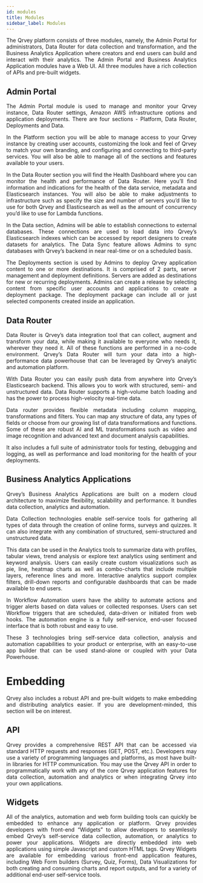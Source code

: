 ```yaml
---
id: modules
title: Modules
sidebar_label: Modules
---
```


<div style="text-align: justify">

The Qrvey platform consists of three modules, namely, the Admin Portal for administrators, Data Router for data collection and transformation, and the Business Analytics Application where creators and end users can build and interact with their analytics. The Admin Portal and Business Analytics Application modules have a Web UI. All three modules have a rich collection of APIs and pre-built widgets. 

## Admin Portal
The Admin Portal module is used to manage and monitor your Qrvey instance, Data Router settings, Amazon AWS infrastructure options and application deployments. There are four sections - Platform, Data Router, Deployments and Data.

In the Platform section you will be able to manage access to your Qrvey instance by creating user accounts, customizing the look and feel of Qrvey to match your own branding, and configuring and connecting to third-party services. You will also be able to manage all of the sections and features available to your users.

In the Data Router section you will find the Health Dashboard where you can monitor the health and performance of Data Router. Here you’ll find information and indications for the health of the data service, metadata and Elasticsearch instances. You will also be able to make adjustments to infrastructure such as specify the size and number of servers you’d like to use for both Qrvey and Elasticsearch as well as the amount of concurrency you’d like to use for Lambda functions.

In the Data section, Admins will be able to establish connections to external databases. These connections are used to load data into Qrvey’s Elasticsearch indexes which can be accessed by report designers to create datasets for analytics. The Data Sync feature allows Admins to sync databases with Qrvey’s backend in near real-time or on a scheduled basis.

The Deployments section is used by Admins to deploy Qrvey application content to one or more destinations. It is comprised of 2 parts, server management and deployment definitions. Servers are added as destinations for new or recurring deployments. Admins can create a release by selecting content from specific user accounts and applications to create a deployment package. The deployment package can include all or just selected components created inside an application.

## Data Router
Data Router is Qrvey’s data integration tool that can collect, augment and transform your data, while making it available to everyone who needs it, wherever they need it. All of these functions are performed in a no-code environment. Qrvey’s Data Router will turn your data into a high-performance data powerhouse that can be leveraged by Qrvey’s analytic and automation platform. 

With Data Router you can easily push data from anywhere into Qrvey’s Elasticsearch backend. This allows you to work with structured, semi- and unstructured data. Data Router supports a high-volume batch loading and has the power to process high-velocity real-time data.

Data router provides flexible metadata including column mapping, transformations and filters. You can map any structure of data, any types of fields or choose from our growing list of data transformations and functions. Some of these are robust AI and ML transformations such as video and image recognition and advanced text and document analysis capabilities.

It also includes a full suite of administrator tools for testing, debugging and logging, as well as performance and load monitoring for the health of your deployments.

## Business Analytics Applications
Qrvey’s Business Analytics Applications are built on a modern cloud architecture to maximize flexibility, scalability and performance. It bundles data collection, analytics and automation.

Data Collection technologies enable self-service tools for gathering all types of data through the creation of online forms, surveys and quizzes. It can also integrate with any combination of structured, semi-structured and unstructured data. 

This data can be used in the Analytics tools to summarize data with profiles, tabular views, trend analysis or explore text analytics using sentiment and keyword analysis. Users can easily create custom visualizations such as pie, line, heatmap charts as well as combo-charts that include multiple layers, reference lines and more. Interactive analytics support complex filters, drill-down reports and configurable dashboards that can be made available to end users.

In Workflow Automation users have the ability to automate actions and trigger alerts based on data values or collected responses. Users can set Workflow triggers that are scheduled, data-driven or initiated from web hooks. The automation engine is a fully self-service, end-user focused interface that is both robust and easy to use.

These 3 technologies bring self-service data collection, analysis and automation capabilities to your product or enterprise, with an easy-to-use app builder that can be used stand-alone or coupled with your Data Powerhouse.

# Embedding
Qrvey also includes a robust API and pre-built widgets to make embedding and distributing analytics easier.  If you are development-minded, this section will be on interest. 

## API
Qrvey provides a comprehensive REST API that can be accessed via standard HTTP requests and responses (GET, POST, etc.). Developers may use a variety of programming languages and platforms, as most have built-in libraries for HTTP communication. You may use the Qrvey API in order to programmatically work with any of the core Qrvey application features for data collection, automation and analytics or when integrating Qrvey into your own applications.

## Widgets
All of the analytics, automation and web form building tools can quickly be embedded to enhance any application or platform. Qrvey provides developers with front-end “Widgets” to allow developers to seamlessly embed Qrvey’s self-service data collection, automation, or analytics to power your applications. Widgets are directly embedded into web applications using simple Javascript and custom HTML tags. Qrvey Widgets are available for embedding various front-end application features, including Web Form builders (Survey, Quiz, Forms), Data Visualizations for both creating and consuming charts and report outputs, and for a variety of additional end-user self-service tools.